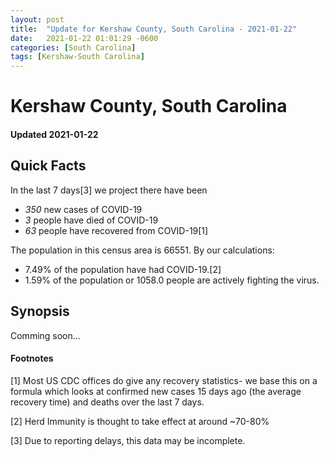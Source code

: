 ```yaml
---
layout: post
title:  "Update for Kershaw County, South Carolina - 2021-01-22"
date:   2021-01-22 01:01:29 -0600
categories: [South Carolina]
tags: [Kershaw-South Carolina]
---
```


# Kershaw County, South Carolina
#### Updated 2021-01-22

## Quick Facts

In the last 7 days[3] we project there have been
- *350* new cases of COVID-19
- *3* people have died of COVID-19
- *63* people have recovered from COVID-19[1]

The population in this census area is 66551. By our calculations:
- 7.49% of the population have had COVID-19.[2]
- 1.59% of the population or 1058.0 people are actively fighting the virus.

## Synopsis

Comming soon...


#### Footnotes

[1] Most US CDC offices do give any recovery statistics- we base this on a formula which looks at confirmed new cases
15 days ago (the average recovery time) and deaths over the last 7 days.

[2] Herd Immunity is thought to take effect at around ~70-80%

[3] Due to reporting delays, this data may be incomplete.
 
    